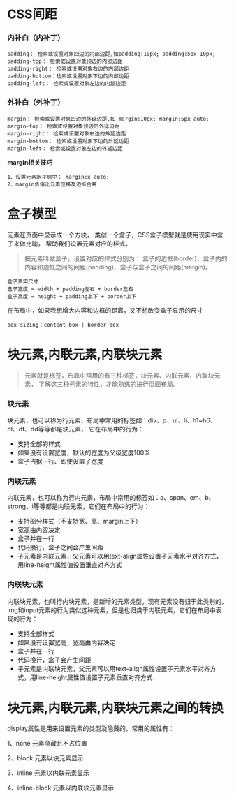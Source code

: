 # CSS间距

### 内补白（内补丁）
```
padding： 检索或设置对象四边的内部边距,如padding:10px; padding:5px 10px;
padding-top： 检索或设置对象顶边的内部边距
padding-right： 检索或设置对象右边的内部边距
padding-bottom：检索或设置对象下边的内部边距
padding-left： 检索或设置对象左边的内部边距
```

### 外补白（外补丁）
```
margin： 检索或设置对象四边的外延边距,如 margin:10px; margin:5px auto;
margin-top： 检索或设置对象顶边的外延边距
margin-right： 检索或设置对象右边的外延边距
margin-bottom： 检索或设置对象下边的外延边距
margin-left： 检索或设置对象左边的外延边距
```
**margin相关技巧**
```angularjs
1、设置元素水平居中： margin:x auto;
2、margin负值让元素位移及边框合并
```


# 盒子模型

元素在页面中显示成一个方块，
类似一个盒子，CSS盒子模型就是使用现实中盒子来做比喻，
帮助我们设置元素对应的样式。

> 把元素叫做盒子，设置对应的样式分别为：
> 盒子的边框(border)、盒子内的内容和边框之间的间距(padding)、盒子与盒子之间的间距(margin)。

```angularjs
盒子真实尺寸
盒子宽度 = width + padding左右 + border左右
盒子高度 = height + padding上下 + border上下
```

在布局中，如果我想增大内容和边框的距离，又不想改变盒子显示的尺寸

```angularjs
box-sizing：content-box | border-box
```

# 块元素,内联元素,内联块元素

> 元素就是标签，布局中常用的有三种标签，块元素、内联元素、内联块元素，
>了解这三种元素的特性，才能熟练的进行页面布局。

### 块元素
块元素，也可以称为行元素，布局中常用的标签如：div、p、ul、li、h1~h6、dl、dt、dd等等都是块元素，
它在布局中的行为：

- 支持全部的样式
- 如果没有设置宽度，默认的宽度为父级宽度100%
- 盒子占据一行、即使设置了宽度

### 内联元素

内联元素，也可以称为行内元素，布局中常用的标签如：a、span、em、b、strong、i等等都是内联元素，它们在布局中的行为：

- 支持部分样式（不支持宽、高、margin上下）
- 宽高由内容决定
- 盒子并在一行
- 代码换行，盒子之间会产生间距
- 子元素是内联元素，父元素可以用text-align属性设置子元素水平对齐方式，用line-height属性值设置垂直对齐方式

### 内联块元素

内联块元素，也叫行内块元素，是新增的元素类型，现有元素没有归于此类别的，img和input元素的行为类似这种元素，但是也归类于内联元素，它们在布局中表现的行为：

- 支持全部样式
- 如果没有设置宽高，宽高由内容决定
- 盒子并在一行
- 代码换行，盒子会产生间距
- 子元素是内联块元素，父元素可以用text-align属性设置子元素水平对齐方式，用line-height属性值设置子元素垂直对齐方式

# 块元素,内联元素,内联块元素之间的转换

display属性是用来设置元素的类型及隐藏的，常用的属性有：

1、none 元素隐藏且不占位置

2、block 元素以块元素显示

3、inline 元素以内联元素显示

4、inline-block 元素以内联块元素显示